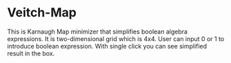 # Veitch-Map

This is Karnaugh Map minimizer that simplifies boolean algebra expressions. It is two-dimensional grid which is 4x4. User can input 0 or 1 to introduce boolean expression. With single click you can see simplified result in the box.
